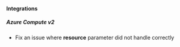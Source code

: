 
#### Integrations
##### Azure Compute v2
- Fix an issue where **resource** parameter did not handle correctly
